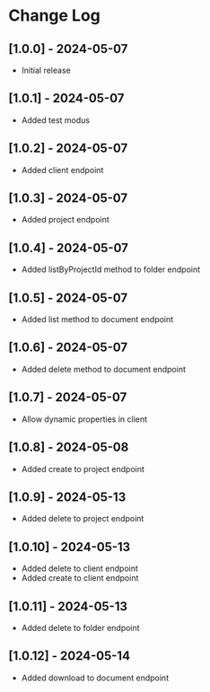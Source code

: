# Change Log

## [1.0.0] - 2024-05-07

 - Initial release

## [1.0.1] - 2024-05-07

 - Added test modus

## [1.0.2] - 2024-05-07

 - Added client endpoint

## [1.0.3] - 2024-05-07

 - Added project endpoint

## [1.0.4] - 2024-05-07

 - Added listByProjectId method to folder endpoint

## [1.0.5] - 2024-05-07

 - Added list method to document endpoint

## [1.0.6] - 2024-05-07

 - Added delete method to document endpoint

## [1.0.7] - 2024-05-07

 - Allow dynamic properties in client

## [1.0.8] - 2024-05-08

 - Added create to project endpoint

## [1.0.9] - 2024-05-13

 - Added delete to project endpoint

## [1.0.10] - 2024-05-13

 - Added delete to client endpoint
 - Added create to client endpoint

## [1.0.11] - 2024-05-13

 - Added delete to folder endpoint

## [1.0.12] - 2024-05-14

 - Added download to document endpoint

 